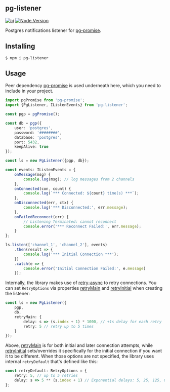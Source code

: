 pg-listener
-----------

[![ci](https://github.com/vitaly-t/pg-listener/actions/workflows/ci.yml/badge.svg)](https://github.com/vitaly-t/pg-listener/actions/workflows/ci.yml)
[![Node Version](https://img.shields.io/badge/nodejs-20%20--%2024-green.svg?logo=node.js&style=flat)](https://nodejs.org)

Postgres notifications listener for [pg-promise].

## Installing

```
$ npm i pg-listener
```

## Usage

Peer dependency [pg-promise] is used underneath here, which you need to include in your project.

```ts
import pgPromise from 'pg-promise';
import {PgListener, IListenEvents} from 'pg-listener';

const pgp = pgPromise();

const db = pgp({
    user: 'postgres',
    password: '########',
    database: 'postgres',
    port: 5432,
    keepAlive: true
});

const ls = new PgListener({pgp, db});

const events: IListenEvents = {
    onMessage(msg) {
        console.log(msg); // log messages from 2 channels
    },
    onConnected(con, count) {
        console.log(`*** Connected: ${count} time(s) ***`);
    },
    onDisconnected(err, ctx) {
        console.log('*** Disconnected:', err.message);
    },
    onFailedReconnect(err) {
        // Listening Terminated: cannot reconnect
        console.error('*** Reconnect Failed:', err.message);
    }
};

ls.listen(['channel_1', 'channel_2'], events)
    .then(result => {
        console.log('*** Initial Connection ***');
    })
    .catch(e => {
        console.error('Initial Connection Failed:', e.message)
    });
```

Internally, the library makes use of [retry-async] to retry connections. You can set `RetryOptions` via properties
[retryMain] and [retryInitial] when creating the listener:

```ts
const ls = new PgListener({
    pgp,
    db,
    retryMain: {
        delay: s => (s.index + 1) * 1000, // +1s delay for each retry
        retry: 5 // retry up to 5 times
    }
});
```

Above, [retryMain] is for both initial and later connection attempts, while [retryInitial] sets/overrides it
specifically
for the initial connection if you want it to be different. When those options are not specified, the library uses
internal
`retryDefault` that's defined like this:

```ts
const retryDefault: RetryOptions = {
    retry: 5, // up to 5 retries
    delay: s => 5 ** (s.index + 1) // Exponential delays: 5, 25, 125, 625, 3125 ms
};
```

[pg-promise]:https://github.com/vitaly-t/pg-promise

[retry-async]:https://github.com/vitaly-t/retry-async

[retryMain]:https://vitaly-t.github.io/pg-listener/interfaces/IListenConfig.html#retrymain

[retryInitial]:https://vitaly-t.github.io/pg-listener/interfaces/IListenConfig.html#retryinitial
